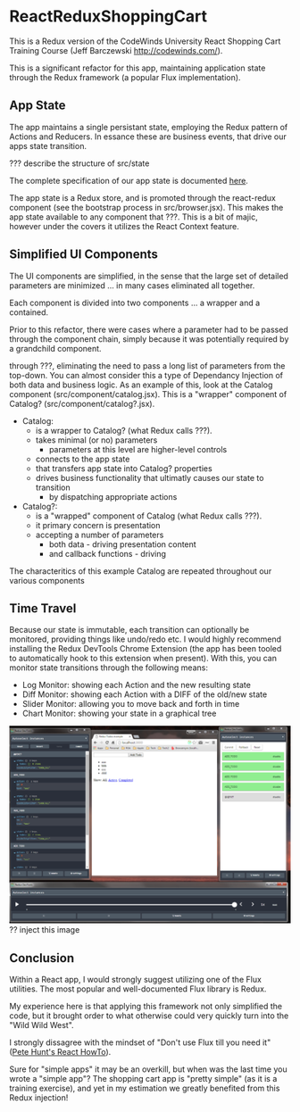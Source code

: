 # ReactReduxShoppingCart

This is a Redux version of the CodeWinds University React Shopping
Cart Training Course (Jeff Barczewski http://codewinds.com/).

This is a significant refactor for this app, maintaining application
state through the Redux framework (a popular Flux implementation).

## App State

The app maintains a single persistant state, employing the Redux
pattern of Actions and Reducers.  In essance these are business
events, that drive our apps state transition.

??? describe the structure of src/state

The complete specification of our app state is documented
[here](src/state/README.md "Shopping Cart App State").

The app state is a Redux store, and is promoted through the
react-redux <Provider> component (see the bootstrap process in
src/browser.jsx).  This makes the app state available to any component
that ???.  This is a bit of majic, however under the covers it
utilizes the React Context feature.


## Simplified UI Components

The UI components are simplified, in the sense that the large set of
detailed parameters are minimized ... in many cases eliminated all
together.

Each component is divided into two components ... a wrapper and a contained.

Prior to this refactor, there were cases where a parameter
had to be passed through the component chain, simply because it was
potentially required by a grandchild component.


through ???, eliminating the need to
pass a long list of parameters from the top-down.  You can almost
consider this a type of Dependancy Injection of both data and business
logic.  As an example of this, look at the Catalog component
(src/component/catalog.jsx).  This is a "wrapper" component of
Catalog? (src/component/catalog?.jsx).

 - Catalog:
   * is a wrapper to Catalog? (what Redux calls ???).
   * takes minimal (or no) parameters
     - parameters at this level are higher-level controls
   * connects to the app state
   * that transfers app state into Catalog? properties
   * drives business functionality that ultimatly causes our state to transition
     - by dispatching appropriate actions
 - Catalog?:
   * is a "wrapped" component of Catalog (what Redux calls ???).
   * it primary concern is presentation
   * accepting a number of parameters
     - both data - driving presentation content
     - and callback functions - driving 

The characteritics of this example Catalog are repeated throughout our various components



## Time Travel

Because our state is immutable, each transition can optionally be
monitored, providing things like undo/redo etc.  I would highly
recommend installing the Redux DevTools Chrome Extension (the app has
been tooled to automatically hook to this extension when present).
With this, you can monitor state transitions through the following
means:

- Log Monitor: showing each Action and the new resulting state
- Diff Monitor: showing each Action with a DIFF of the old/new state
- Slider Monitor: allowing you to move back and forth in time
- Chart Monitor: showing your state in a graphical tree

![Time Traveling with Redux](./doc/reduxTimeTravel.png "Time Traveling with Redux")
?? inject this image


## Conclusion

Within a React app, I would strongly suggest utilizing one of the Flux
utilities.  The most popular and well-documented Flux library is
Redux.

My experience here is that applying this framework not only simplified
the code, but it brought order to what otherwise could very quickly
turn into the "Wild Wild West".

I strongly dissagree with the mindset of "Don't use Flux till you need
it" ([Pete Hunt's React HowTo](https://github.com/petehunt/react-howto)).

Sure for "simple apps" it may be an overkill, but when was the last
time you wrote a "simple app"?  The shopping cart app is "pretty
simple" (as it is a training exercise), and yet in my estimation we
greatly benefited from this Redux injection!
